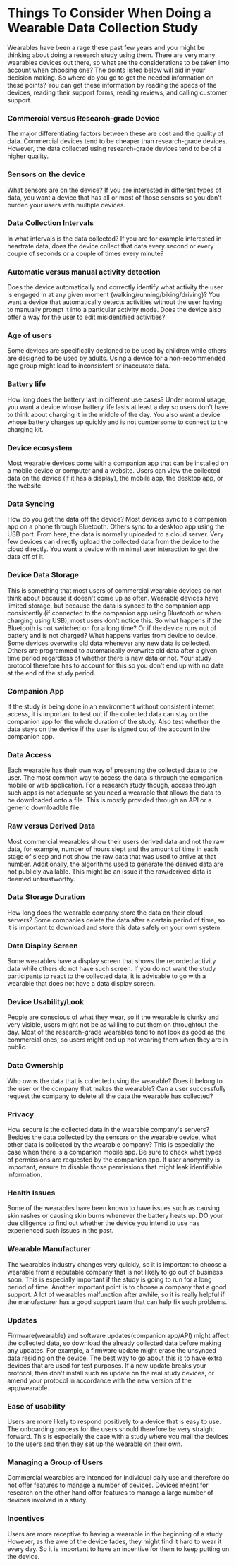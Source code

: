 # Things To Consider When Doing a Wearable Data Collection Study
Wearables have been a rage these past few years and you might be thinking about doing a research study using them. There are very many wearables devices out there, so what are the considerations to be taken into account when choosing one? The points listed below will aid in your decision making. So where do you go to get the needed information on these points? You can get these information by reading the specs of the devices, reading their support forms, reading reviews, and calling customer support.
### Commercial versus Research-grade Device
The major differentiating factors between these are cost and the quality of data. Commercial devices tend to be cheaper than research-grade devices. However, the data collected using research-grade devices tend to be of a higher quality.
### Sensors on the device
What sensors are on the device? If you are interested in different types of data, you want a device that has all or most of those sensors so you don't burden your users with multiple devices.
### Data Collection Intervals
In what intervals is the data collected? If you are for example interested in heartrate data, does the device collect that data every second or every couple of seconds or a couple of times every minute?
### Automatic versus manual activity detection
Does the device automatically and correctly identify what activity the user is engaged in at any given moment (walking/running/biking/driving)? You want a device that automatically detects activities without the user having to manually prompt it into a particular activity mode. Does the device also offer a way for the user to edit misidentified activities? 
### Age of users
Some devices are specifically designed to be used by children while others are designed to be used by adults. Using a device for a non-recommended age group might lead to inconsistent or inaccurate data.
### Battery life
How long does the battery last in different use cases? Under normal usage, you want a device whose battery life lasts at least a day so users don't have to think about charging it in the middle of the day. You also want a device whose battery charges up quickly and is not cumbersome to connect to the charging kit.
### Device ecosystem
Most wearable devices come with a companion app that can be installed on a mobile device or computer and a website. Users can view the collected data on the device (if it has a display), the mobile app, the desktop app, or the website.
### Data Syncing
How do you get the data off the device? Most devices sync to a companion app on a phone through Bluetooth. Others sync to a desktop app using the USB port. From here, the data is normally uploaded to a cloud server. Very few devices can directly upload the collected data from the device to the cloud directly. You want a device with minimal user interaction to get the data off of it.
### Device Data Storage 
This is something that most users of commercial wearable devices do not think about because it doesn't come up as often. Wearable devices have limited storage, but because the data is synced to the companion app consistently (if connected to the companion app using Bluetooth or when charging using USB), most users don't notice this. So what happens if the Bluetooth is not switched on for a long time? Or if the device runs out of battery and is not charged? What happens varies from device to device. Some devices overwrite old data whenever any new data is collected. Others are programmed to automatically overwrite old data after a given time period regardless of whether there is new data or not. Your study protocol therefore has to account for this so you don't end up with no data at the end of the study period.
### Companion App
If the study is being done in an environment without consistent internet access, it is important to test out if the collected data can stay on the companion app for the whole duration of the study. Also test whether the data stays on the device if the user is signed out of the account in the companion app.
### Data Access
Each wearable has their own way of presenting the collected data to the user. The most common way to access the data is through the companion mobile or web application. For a research study though, access through such apps is not adequate so you need a wearable that allows the data to be downloaded onto a file. This is mostly provided through an API or a generic downloadble file.
### Raw versus Derived Data
Most commercial wearables show their users derived data and not the raw data, for example, number of hours slept and the amount of time in each stage of sleep and not show the raw data that was used to arrive at that number. Additionally, the algorithms used to generate the derived data are not publicly available. This might be an issue if the raw/derived data is deemed untrustworthy.
### Data Storage Duration
How long does the wearable company store the data on their cloud servers? Some companies delete the data after a certain period of time, so it is important to download and store this data safely on your own system.
### Data Display Screen
Some wearables have a display screen that shows the recorded activity data while others do not have such screen. If you do not want the study participants to react to the collected data, it is advisable to go with a wearable that does not have a data display screen.
### Device Usability/Look
People are conscious of what they wear, so if the wearable is clunky and very visible, users might not be as willing to put them on throughtout the day. Most of the research-grade wearables tend to not look as good as the commercial ones, so users might end up not wearing them when they are in public.
### Data Ownership
Who owns the data that is collected using the wearable? Does it belong to the user or the company that makes the wearable? Can a user successfully request the company to delete all the data the wearable has collected?
### Privacy
How secure is the collected data in the wearable company's servers? Besides the data collected by the sensors on the wearable device, what other data is collected by the wearable company? This is especially the case when there is a companion mobile app. Be sure to check what types of permissions are requested by the companion app. If user anonymity is important, ensure to disable those permissions that might leak identifiable information.
### Health Issues
Some of the wearables have been known to have issues such as causing skin rashes or causing skin burns whenever the battery heats up. DO your due diligence to find out whether the device you intend to use has experienced such issues in the past.
### Wearable Manufacturer
The wearables industry changes very quickly, so it is important to choose a wearable from a reputable company that is not likely to go out of business soon. This is especially important if the study is going to run for a long period of time. Another important point is to choose a company that a good support. A lot of wearables malfunction after awhile, so it is really helpful if the manufacturer has a good support team that can help fix such problems.
### Updates
Firmware(wearable) and software updates(companion app/API) might affect the collected data, so download the already collected data before making any updates. For example, a firmware update might erase the unsynced data residing on the device. The best way to go about this is to have extra devices that are used for test purposes. If a new update breaks your protocol, then don't install such an update on the real study devices, or amend your protocol in accordance with the new version of the app/wearable.
### Ease of usability
Users are more likely to respond positively to a device that is easy to use. The onboarding process for the users should therefore be very straight forward. This is especially the case with a study where you mail the devices to the users and then they set up the wearable on their own. 
### Managing a Group of Users
Commercial wearables are intended for individual daily use and therefore do not offer features to manage a number of devices. Devices meant for research on the other hand offer features to manage a large number of devices involved in a study. 
### Incentives
Users are more receptive to having a wearable in the beginning of a study. However, as the awe of the device fades, they might find it hard to wear it every day. So it is important to have an incentive for them to keep putting on the device.
